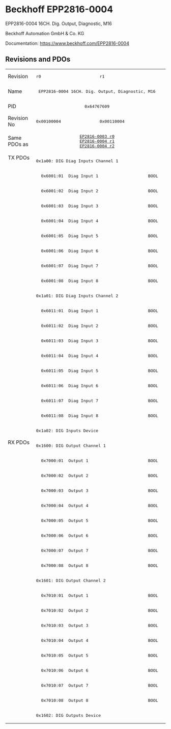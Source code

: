 # Beckhoff EPP2816-0004

EPP2816-0004 16CH. Dig. Output, Diagnostic, M16

Beckhoff Automation GmbH & Co. KG

Documentation: <a href="https://www.beckhoff.com/EPP2816-0004">https://www.beckhoff.com/EPP2816-0004</a>

## Revisions and PDOs
<table>
<tr >
<td class="first">Revision</td>
<td ><pre>r0</pre></td>
<td ><pre>r1</pre></td>
</tr>
<tr >
<td class="first">Name</td>
<td  colspan=2 align="center"><pre>EPP2816-0004 16CH. Dig. Output, Diagnostic, M16</pre></td>
</tr>
<tr >
<td class="first">PID</td>
<td  colspan=2 align="center"><pre>0x64767609</pre></td>
</tr>
<tr >
<td class="first">Revision No</td>
<td ><pre>0x00100004</pre></td>
<td ><pre>0x00110004</pre></td>
</tr>
<tr >
<td class="first">Same PDOs as</td>
<td  colspan=2 align="center"><pre><a href="EP2816-0003">EP2816-0003 r0</a><br/><a href="EP2816-0004">EP2816-0004 r1</a><br/><a href="EP2816-0004">EP2816-0004 r2</a></pre></td>
</tr>
<tr class="txpdo pdosection">
<td class="first" rowspan=19 valign=top>TX PDOs</td>
<td colspan=2 align="left"><pre>0x1a00: DIG Diag Inputs Channel 1</pre></td>
<td></td>
</tr>
<tr class="txpdo">
<td class="first" colspan=2 align="left"><pre>  0x6001:01  Diag Input 1                    BOOL</pre></td>
</tr>
<tr class="txpdo">
<td class="first" colspan=2 align="left"><pre>  0x6001:02  Diag Input 2                    BOOL</pre></td>
</tr>
<tr class="txpdo">
<td class="first" colspan=2 align="left"><pre>  0x6001:03  Diag Input 3                    BOOL</pre></td>
</tr>
<tr class="txpdo">
<td class="first" colspan=2 align="left"><pre>  0x6001:04  Diag Input 4                    BOOL</pre></td>
</tr>
<tr class="txpdo">
<td class="first" colspan=2 align="left"><pre>  0x6001:05  Diag Input 5                    BOOL</pre></td>
</tr>
<tr class="txpdo">
<td class="first" colspan=2 align="left"><pre>  0x6001:06  Diag Input 6                    BOOL</pre></td>
</tr>
<tr class="txpdo">
<td class="first" colspan=2 align="left"><pre>  0x6001:07  Diag Input 7                    BOOL</pre></td>
</tr>
<tr class="txpdo">
<td class="first" colspan=2 align="left"><pre>  0x6001:08  Diag Input 8                    BOOL</pre></td>
</tr>
<tr class="txpdo pdosection">
<td class="first" colspan=2 align="left"><pre>0x1a01: DIG Diag Inputs Channel 2</pre></td>
</tr>
<tr class="txpdo">
<td class="first" colspan=2 align="left"><pre>  0x6011:01  Diag Input 1                    BOOL</pre></td>
</tr>
<tr class="txpdo">
<td class="first" colspan=2 align="left"><pre>  0x6011:02  Diag Input 2                    BOOL</pre></td>
</tr>
<tr class="txpdo">
<td class="first" colspan=2 align="left"><pre>  0x6011:03  Diag Input 3                    BOOL</pre></td>
</tr>
<tr class="txpdo">
<td class="first" colspan=2 align="left"><pre>  0x6011:04  Diag Input 4                    BOOL</pre></td>
</tr>
<tr class="txpdo">
<td class="first" colspan=2 align="left"><pre>  0x6011:05  Diag Input 5                    BOOL</pre></td>
</tr>
<tr class="txpdo">
<td class="first" colspan=2 align="left"><pre>  0x6011:06  Diag Input 6                    BOOL</pre></td>
</tr>
<tr class="txpdo">
<td class="first" colspan=2 align="left"><pre>  0x6011:07  Diag Input 7                    BOOL</pre></td>
</tr>
<tr class="txpdo">
<td class="first" colspan=2 align="left"><pre>  0x6011:08  Diag Input 8                    BOOL</pre></td>
</tr>
<tr class="txpdo pdosection">
<td class="first" colspan=2 align="left"><pre>0x1a02: DIG Inputs Device</pre></td>
</tr>
<tr class="rxpdo pdosection">
<td class="first" rowspan=19 valign=top>RX PDOs</td>
<td colspan=2 align="left"><pre>0x1600: DIG Output Channel 1</pre></td>
<td></td>
</tr>
<tr class="rxpdo">
<td class="first" colspan=2 align="left"><pre>  0x7000:01  Output 1                        BOOL</pre></td>
</tr>
<tr class="rxpdo">
<td class="first" colspan=2 align="left"><pre>  0x7000:02  Output 2                        BOOL</pre></td>
</tr>
<tr class="rxpdo">
<td class="first" colspan=2 align="left"><pre>  0x7000:03  Output 3                        BOOL</pre></td>
</tr>
<tr class="rxpdo">
<td class="first" colspan=2 align="left"><pre>  0x7000:04  Output 4                        BOOL</pre></td>
</tr>
<tr class="rxpdo">
<td class="first" colspan=2 align="left"><pre>  0x7000:05  Output 5                        BOOL</pre></td>
</tr>
<tr class="rxpdo">
<td class="first" colspan=2 align="left"><pre>  0x7000:06  Output 6                        BOOL</pre></td>
</tr>
<tr class="rxpdo">
<td class="first" colspan=2 align="left"><pre>  0x7000:07  Output 7                        BOOL</pre></td>
</tr>
<tr class="rxpdo">
<td class="first" colspan=2 align="left"><pre>  0x7000:08  Output 8                        BOOL</pre></td>
</tr>
<tr class="rxpdo pdosection">
<td class="first" colspan=2 align="left"><pre>0x1601: DIG Output Channel 2</pre></td>
</tr>
<tr class="rxpdo">
<td class="first" colspan=2 align="left"><pre>  0x7010:01  Output 1                        BOOL</pre></td>
</tr>
<tr class="rxpdo">
<td class="first" colspan=2 align="left"><pre>  0x7010:02  Output 2                        BOOL</pre></td>
</tr>
<tr class="rxpdo">
<td class="first" colspan=2 align="left"><pre>  0x7010:03  Output 3                        BOOL</pre></td>
</tr>
<tr class="rxpdo">
<td class="first" colspan=2 align="left"><pre>  0x7010:04  Output 4                        BOOL</pre></td>
</tr>
<tr class="rxpdo">
<td class="first" colspan=2 align="left"><pre>  0x7010:05  Output 5                        BOOL</pre></td>
</tr>
<tr class="rxpdo">
<td class="first" colspan=2 align="left"><pre>  0x7010:06  Output 6                        BOOL</pre></td>
</tr>
<tr class="rxpdo">
<td class="first" colspan=2 align="left"><pre>  0x7010:07  Output 7                        BOOL</pre></td>
</tr>
<tr class="rxpdo">
<td class="first" colspan=2 align="left"><pre>  0x7010:08  Output 8                        BOOL</pre></td>
</tr>
<tr class="rxpdo pdosection">
<td class="first" colspan=2 align="left"><pre>0x1602: DIG Outputs Device</pre></td>
</tr>
</table>
